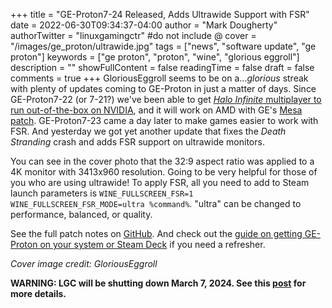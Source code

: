 +++
title = "GE-Proton7-24 Released, Adds Ultrawide Support with FSR"
date = 2022-06-30T09:34:37-04:00
author = "Mark Dougherty"
authorTwitter = "linuxgamingctr" #do not include @
cover = "/images/ge_proton/ultrawide.jpg"
tags = ["news", "software update", "ge proton"]
keywords = ["ge proton", "proton", "wine", "glorious eggroll"]
description = ""
showFullContent = false
readingTime = false
draft = false
comments = true
+++
GloriousEggroll seems to be on a...*glorious* streak with plenty of updates coming to GE-Proton in just a matter of days. Since GE-Proton7-22 (or 7-21?) we've been able to get [*Halo Infinite* multiplayer to run out-of-the-box on NVIDIA](https://linuxgamingcentral.com/posts/halo-infinite-now-runs-with-ge-proton/), and it will work on AMD with GE's [Mesa patch](https://copr-dist-git.fedorainfracloud.org/cgit/gloriouseggroll/mesa-aco/mesa.git/tree/dgc_testing.patch?h=f36&id=f51580996713f185ea8edfba9a294ce643fce5c2). GE-Proton7-23 came a day later to make games easier to work with FSR. And yesterday we got yet another update that fixes the *Death Stranding* crash and adds FSR support on ultrawide monitors.

You can see in the cover photo that the 32:9 aspect ratio was applied to a 4K monitor with 3413x960 resolution. Going to be very helpful for those of you who are using ultrawide! To apply FSR, all you need to add to Steam launch parameters is `WINE_FULLSCREEN_FSR=1 WINE_FULLSCREEN_FSR_MODE=ultra %command%`. "ultra" can be changed to performance, balanced, or quality.

See the full patch notes on [GitHub](https://github.com/GloriousEggroll/proton-ge-custom/releases/tag/GE-Proton7-24). And check out the [guide on getting GE-Proton on your system or Steam Deck](https://linuxgamingcentral.com/posts/proton_ge_tutorial/) if you need a refresher.

*Cover image credit: GloriousEggroll*

**WARNING: LGC will be shutting down March 7, 2024. See this [post](https://linuxgamingcentral.com/posts/the-end-of-lgc/) for more details.**
